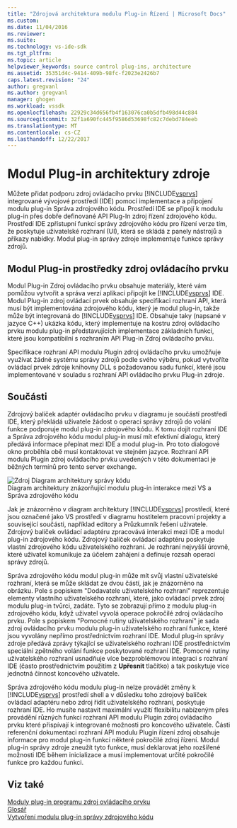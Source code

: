 ```yaml
---
title: "Zdrojová architektura modulu Plug-in Řízení | Microsoft Docs"
ms.custom: 
ms.date: 11/04/2016
ms.reviewer: 
ms.suite: 
ms.technology: vs-ide-sdk
ms.tgt_pltfrm: 
ms.topic: article
helpviewer_keywords: source control plug-ins, architecture
ms.assetid: 35351d4c-9414-409b-98fc-f2023e2426b7
caps.latest.revision: "24"
author: gregvanl
ms.author: gregvanl
manager: ghogen
ms.workload: vssdk
ms.openlocfilehash: 22929c34d656fb4f163076ca0b5dfb498d44c884
ms.sourcegitcommit: 32f1a690fc445f9586d53698fc82c7debd784eeb
ms.translationtype: MT
ms.contentlocale: cs-CZ
ms.lasthandoff: 12/22/2017
---
```

# <a name="source-control-plug-in-architecture"></a>Modul Plug-in architektury zdroje
Můžete přidat podporu zdroj ovládacího prvku [!INCLUDE[vsprvs](../../code-quality/includes/vsprvs_md.md)] integrované vývojové prostředí (IDE) pomocí implementace a připojení modulu plug-in Správa zdrojového kódu. Prostředí IDE se připojí k modulu plug-in přes dobře definované API Plug-In zdroj řízení zdrojového kódu. Prostředí IDE zpřístupní funkcí správy zdrojového kódu pro řízení verze tím, že poskytuje uživatelské rozhraní (UI), která se skládá z panely nástrojů a příkazy nabídky. Modul plug-in správy zdroje implementuje funkce správy zdrojů.  
  
## <a name="source-control-plug-in-resources"></a>Modul Plug-in prostředky zdroj ovládacího prvku  
 Modul Plug-in Zdroj ovládacího prvku obsahuje materiály, které vám pomůžou vytvořit a správa verzí aplikaci připojit ke [!INCLUDE[vsprvs](../../code-quality/includes/vsprvs_md.md)] IDE. Modul Plug-in zdroj ovládací prvek obsahuje specifikaci rozhraní API, která musí být implementována zdrojového kódu, který je modul plug-in, takže může být integrovaná do [!INCLUDE[vsprvs](../../code-quality/includes/vsprvs_md.md)] IDE. Obsahuje taky (napsané v jazyce C++) ukázka kódu, který implementuje na kostru zdroj ovládacího prvku modulu plug-in představujících implementace základních funkcí, které jsou kompatibilní s rozhraním API Plug-in Zdroj ovládacího prvku.  
  
 Specifikace rozhraní API modulu Plugin zdroj ovládacího prvku umožňuje využívat žádné systému správy zdrojů podle svého výběru, pokud vytvoříte ovládací prvek zdroje knihovny DLL s požadovanou sadu funkcí, které jsou implementované v souladu s rozhraní API ovládacího prvku Plug-in zdroje.  
  
## <a name="components"></a>Součásti  
 Zdrojový balíček adaptér ovládacího prvku v diagramu je součástí prostředí IDE, který překládá uživatele žádost o operaci správy zdrojů do volání funkce podporuje modul plug-in zdrojového kódu. K tomu dojít rozhraní IDE a Správa zdrojového kódu modul plug-in musí mít efektivní dialogu, který předává informace přepínat mezi IDE a modul plug-in. Pro toto dialogové okno proběhla obě musí kontaktovat ve stejném jazyce. Rozhraní API modulu Plugin zdroj ovládacího prvku uvedených v této dokumentaci je běžných termínů pro tento server exchange.  
  
 ![Zdroj Diagram architektury správy kódu](../../extensibility/internals/media/vs_sccsdk_plug_in_arch.gif "vs_sccsdk_plug_in_arch")  
Diagram architektury znázorňující modulu plug-in interakce mezi VS a Správa zdrojového kódu  
  
 Jak je znázorněno v diagram architektury [!INCLUDE[vsprvs](../../code-quality/includes/vsprvs_md.md)] prostředí, které jsou označené jako VS prostředí v diagramu hostitelem pracovní projekty a související součásti, například editory a Průzkumník řešení uživatele. Zdrojový balíček ovládací adaptéru zpracovává interakci mezi IDE a modul plug-in zdrojového kódu. Zdrojový balíček ovládací adaptéru poskytuje vlastní zdrojového kódu uživatelského rozhraní. Je rozhraní nejvyšší úrovně, které uživatel komunikuje za účelem zahájení a definuje rozsah operaci správy zdrojů.  
  
 Správa zdrojového kódu modul plug-in může mít svůj vlastní uživatelské rozhraní, která se může skládat ze dvou částí, jak je znázorněno na obrázku. Pole s popiskem "Dodavatele uživatelského rozhraní" reprezentuje elementy vlastního uživatelského rozhraní, které, jako ovládací prvek zdroj modulu plug-in tvůrci, zadáte. Tyto se zobrazují přímo z modulu plug-in zdrojového kódu, když uživatel vyvolá operace pokročilé zdroj ovládacího prvku. Pole s popiskem "Pomocné rutiny uživatelského rozhraní" je sada zdroj ovládacího prvku modulu plug-in uživatelského rozhraní funkce, které jsou vyvolány nepřímo prostřednictvím rozhraní IDE. Modul plug-in správy zdroje předává zprávy týkající se uživatelského rozhraní IDE prostřednictvím speciální zpětného volání funkce poskytované rozhraní IDE. Pomocné rutiny uživatelského rozhraní usnadňuje více bezproblémovou integraci s rozhraní IDE (často prostřednictvím použitím z **Upřesnit** tlačítko) a tak poskytuje více jednotná činnost koncového uživatele.  
  
 Správa zdrojového kódu modulu plug-in nelze provádět změny k [!INCLUDE[vsprvs](../../code-quality/includes/vsprvs_md.md)] prostředí shell a v důsledku toho zdrojový balíček ovládací adaptéru nebo zdroj řídit uživatelského rozhraní, poskytuje rozhraní IDE. Ho musíte nastavit maximální využití flexibilitu nabízeným přes provádění různých funkcí rozhraní API modulu Plugin zdroj ovládacího prvku které přispívají k integrované možnosti pro koncového uživatele. Části referenční dokumentaci rozhraní API modulu Plugin řízení zdroj obsahuje informace pro modul plug-in funkcí některé pokročilé zdroj řízení. Modul plug-in správy zdroje zneužít tyto funkce, musí deklarovat jeho rozšířené možnosti IDE během inicializace a musí implementovat určité pokročilé funkce pro každou funkci.  
  
## <a name="see-also"></a>Viz také  
 [Moduly plug-in programu zdroj ovládacího prvku](../../extensibility/source-control-plug-ins.md)   
 [Glosář](../../extensibility/source-control-plug-in-glossary.md)   
 [Vytvoření modulu plug-in správy zdrojového kódu](../../extensibility/internals/creating-a-source-control-plug-in.md)